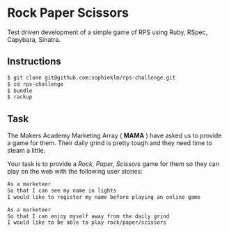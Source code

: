 # Rock Paper Scissors

Test driven development of a simple game of RPS using Ruby, RSpec, Capybara, Sinatra. 

Instructions
-------

```sh
$ git clone git@github.com:sophieklm/rps-challenge.git
$ cd rps-challenge
$ bundle
$ rackup
```

Task
----

The Makers Academy Marketing Array ( **MAMA** ) have asked us to provide a game for them. Their daily grind is pretty tough and they need time to steam a little.

Your task is to provide a _Rock, Paper, Scissors_ game for them so they can play on the web with the following user stories:

```sh
As a marketeer
So that I can see my name in lights
I would like to register my name before playing an online game

As a marketeer
So that I can enjoy myself away from the daily grind
I would like to be able to play rock/paper/scissors
```
